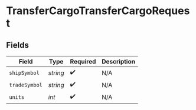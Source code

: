 # TransferCargoTransferCargoRequest


## Fields

| Field              | Type               | Required           | Description        |
| ------------------ | ------------------ | ------------------ | ------------------ |
| `shipSymbol`       | *string*           | :heavy_check_mark: | N/A                |
| `tradeSymbol`      | *string*           | :heavy_check_mark: | N/A                |
| `units`            | *int*              | :heavy_check_mark: | N/A                |